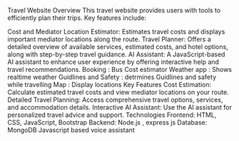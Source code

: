Travel Website
Overview
This travel website provides users with tools to efficiently plan their trips. Key features include:

Cost and Mediator Location Estimator: Estimates travel costs and displays important mediator locations along the route.
Travel Planner: Offers a detailed overview of available services, estimated costs, and hotel options, along with step-by-step travel guidance.
AI Assistant: A JavaScript-based AI assistant to enhance user experience by offering interactive help and travel recommendations.
Booking : Bus Cost estimator 
Weather app : Shows realtime weather
Guidlines and Safety : detrmines Guidlines and safety while travelling
Map : Display locations
Key Features
Cost Estimation: Calculate estimated travel costs and view mediator locations on your route.
Detailed Travel Planning: Access comprehensive travel options, services, and accommodation details.
Interactive AI Assistant: Use the AI assistant for personalized travel advice and support.
Technologies
Frontend: HTML, CSS, JavaScript, Bootstrap
Backend: Node.js , express js
Database: MongoDB
Javascript based voice assistant
